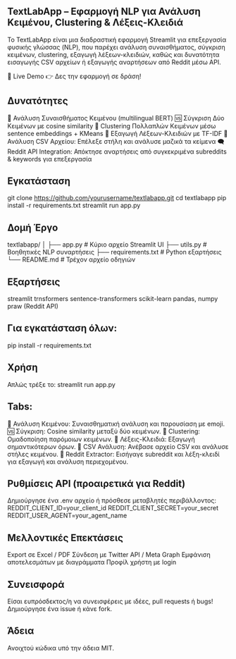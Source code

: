 ## TextLabApp – Εφαρμογή NLP για Ανάλυση Κειμένου, Clustering & Λέξεις-Κλειδιά
Το TextLabApp είναι μια διαδραστική εφαρμογή Streamlit για επεξεργασία φυσικής γλώσσας (NLP), που παρέχει ανάλυση συναισθήματος, σύγκριση κειμένων, clustering, εξαγωγή λέξεων-κλειδιών, καθώς και δυνατότητα εισαγωγής CSV αρχείων ή εξαγωγής αναρτήσεων από Reddit μέσω API.

🔗 Live Demo
👉 Δες την εφαρμογή σε δράση!

## Δυνατότητες
📄 Ανάλυση Συναισθήματος Κειμένου (multilingual BERT)
🆚 Σύγκριση Δύο Κειμένων με cosine similarity
🔗 Clustering Πολλαπλών Κειμένων μέσω sentence embeddings + KMeans
🧠 Εξαγωγή Λέξεων-Κλειδιών με TF-IDF
📂 Ανάλυση CSV Αρχείου: Επέλεξε στήλη και ανάλυσε μαζικά τα κείμενα
🗨️ Reddit API Integration: Απόκτησε αναρτήσεις από συγκεκριμένα subreddits & keywords για επεξεργασία

## Εγκατάσταση
git clone https://github.com/yourusername/textlabapp.git
cd textlabapp
pip install -r requirements.txt
streamlit run app.py

## Δομή Έργο
textlabapp/
│
├── app.py               # Κύριο αρχείο Streamlit UI
├── utils.py             # Βοηθητικές NLP συναρτήσεις
├── requirements.txt     # Python εξαρτήσεις
└── README.md            # Τρέχον αρχείο οδηγιών

## Εξαρτήσεις
streamlit
trnsformers
sentence-transformers
scikit-learn
pandas, numpy
praw (Reddit API)

## Για εγκατάσταση όλων:
pip install -r requirements.txt

## Χρήση
Απλώς τρέξε το:
streamlit run app.py

## Tabs:
📄 Ανάλυση Κειμένου: Συναισθηματική ανάλυση και παρουσίαση με emoji.
🆚 Σύγκριση: Cosine similarity μεταξύ δύο κειμένων.
🔗 Clustering: Ομαδοποίηση παρόμοιων κειμένων.
🧠 Λέξεις-Κλειδιά: Εξαγωγή σημαντικότερων όρων.
📂 CSV Ανάλυση: Ανέβασε αρχείο CSV και ανάλυσε στήλες κειμένου.
📡 Reddit Extractor: Εισήγαγε subreddit και λέξη-κλειδί για εξαγωγή και ανάλυση περιεχομένου.

## Ρυθμίσεις API (προαιρετικά για Reddit)
Δημιούργησε ένα .env αρχείο ή πρόσθεσε μεταβλητές περιβάλλοντος:
REDDIT_CLIENT_ID=your_client_id
REDDIT_CLIENT_SECRET=your_secret
REDDIT_USER_AGENT=your_agent_name

## Μελλοντικές Επεκτάσεις
Export σε Excel / PDF
Σύνδεση με Twitter API / Meta Graph
Εμφάνιση αποτελεσμάτων με διαγράμματα
Προφίλ χρήστη με login

## Συνεισφορά
Είσαι ευπρόσδεκτος/η να συνεισφέρεις με ιδέες, pull requests ή bugs! Δημιούργησε ένα issue ή κάνε fork.

## Άδεια
Ανοιχτού κώδικα υπό την άδεια MIT.
